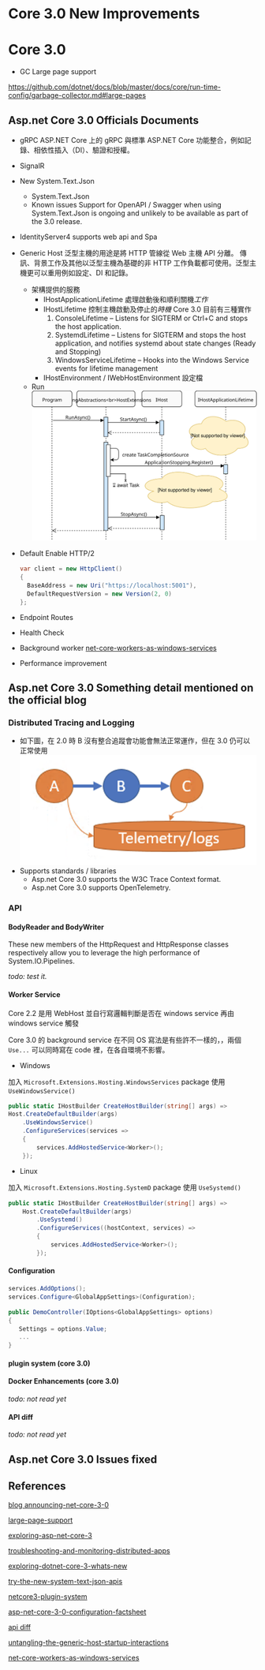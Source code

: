 # Core 3.0 New Improvements

# Core 3.0

* GC Large page support

https://github.com/dotnet/docs/blob/master/docs/core/run-time-config/garbage-collector.md#large-pages

## Asp.net Core 3.0 Officials Documents

* gRPC
  ASP.NET Core 上的 gRPC 與標準 ASP.NET Core 功能整合，例如記錄、相依性插入（DI）、驗證和授權。
* SignalR
* New System.Text.Json
  * System.Text.Json
  * Known issues
      Support for OpenAPI / Swagger when using System.Text.Json is ongoing and unlikely to be available as part of the 3.0 release.
* IdentityServer4 supports web api and Spa
* Generic Host
  泛型主機的用途是將 HTTP 管線從 Web 主機 API 分離。 傳訊、背景工作及其他以泛型主機為基礎的非 HTTP 工作負載都可使用。泛型主機更可以重用例如設定、DI 和記錄。
  * 架構提供的服務
    * IHostApplicationLifetime
      處理啟動後和順利關機*工作*
    * IHostLifetime
      控制主機啟動及停止的*時機*
      Core 3.0 目前有三種實作
        1. ConsoleLifetime – Listens for SIGTERM or Ctrl+C and stops the host application.
        1. SystemdLifetime – Listens for SIGTERM and stops the host application, and notifies systemd about state changes (Ready and Stopping)
        1. WindowsServiceLifetime – Hooks into the Windows Service events for lifetime management
    * IHostEnvironment / IWebHostEnvironment
      設定檔
  * Run
  ![program-startup](images/program-startup.svg)
* Default Enable HTTP/2

  ```C#
  var client = new HttpClient() 
  {
    BaseAddress = new Uri("https://localhost:5001"),
    DefaultRequestVersion = new Version(2, 0)
  };
  ```

* Endpoint Routes
* Health Check
* Background worker
[net-core-workers-as-windows-services](https://devblogs.microsoft.com/aspnet/net-core-workers-as-windows-services/)
* Performance improvement

## Asp.net Core 3.0 Something detail mentioned on the official blog

### Distributed Tracing and Logging

* 如下圖，在 2.0 時 B 沒有整合追蹤會功能會無法正常運作，但在 3.0 仍可以正常使用
![core2break](images/a-picture-containing-object-description-automatic.png)
* Supports standards / libraries
  * Asp.net Core 3.0 supports the W3C Trace Context format.
  * Asp.net Core 3.0 supports OpenTelemetry.

### API

#### BodyReader and BodyWriter

These new members of the HttpRequest and HttpResponse classes respectively allow you to leverage the high performance of System.IO.Pipelines.

*todo: test it.*

#### Worker Service

Core 2.2 是用 WebHost 並自行寫邏輯判斷是否在 windows service 再由 windows service 觸發

Core 3.0 的 background service 在不同 OS 寫法是有些許不一樣的，，兩個 `Use...` 可以同時寫在 code 裡，在各自環境不影響。

* Windows

加入 `Microsoft.Extensions.Hosting.WindowsServices` package 使用 `UseWindowsService()`

```C#
public static IHostBuilder CreateHostBuilder(string[] args) =>
Host.CreateDefaultBuilder(args)
    .UseWindowsService()
    .ConfigureServices(services =>
    {
        services.AddHostedService<Worker>();
    });
```

* Linux

加入 `Microsoft.Extensions.Hosting.SystemD` package 使用 `UseSystemd()`

```C#
public static IHostBuilder CreateHostBuilder(string[] args) =>
    Host.CreateDefaultBuilder(args)
        .UseSystemd()
        .ConfigureServices((hostContext, services) =>
        {
            services.AddHostedService<Worker>();
        });
```

#### Configuration

```C#
services.AddOptions();
services.Configure<GlobalAppSettings>(Configuration);
```

```C#
public DemoController(IOptions<GlobalAppSettings> options)
{
   Settings = options.Value;
   ...
}
```

#### plugin system (core 3.0)

#### Docker Enhancements (core 3.0)

*todo: not read yet*

#### API diff

*todo: not read yet*

## Asp.net Core 3.0 Issues fixed

## References

[blog announcing-net-core-3-0](https://devblogs.microsoft.com/dotnet/announcing-net-core-3-0/)

[large-page-support](https://docs.microsoft.com/zh-tw/windows/win32/memory/large-page-support)

[exploring-asp-net-core-3](https://andrewlock.net/series/exploring-asp-net-core-3/)

[troubleshooting-and-monitoring-distributed-apps](https://devblogs.microsoft.com/aspnet/improvements-in-net-core-3-0-for-troubleshooting-and-monitoring-distributed-apps/)

[exploring-dotnet-core-3-whats-new](https://auth0.com/blog/exploring-dotnet-core-3-whats-new/)

[try-the-new-system-text-json-apis](https://devblogs.microsoft.com/dotnet/try-the-new-system-text-json-apis/)

[netcore3-plugin-system](https://codetherapist.com/blog/netcore3-plugin-system/)

[asp-net-core-3-0-configuration-factsheet](https://www.red-gate.com/simple-talk/dotnet/net-development/asp-net-core-3-0-configuration-factsheet/)

[api diff](https://github.com/dotnet/core/tree/master/release-notes/3.0/api-diff)

[untangling-the-generic-host-startup-interactions](https://andrewlock.net/introducing-ihostlifetime-and-untangling-the-generic-host-startup-interactions/)

[net-core-workers-as-windows-services](https://devblogs.microsoft.com/aspnet/net-core-workers-as-windows-services/)
